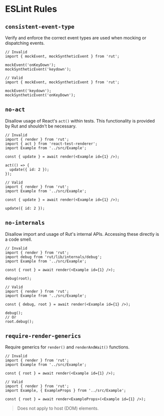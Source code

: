 # ESLint Rules

## `consistent-event-type`

Verify and enforce the correct event types are used when mocking or dispatching events.

```tsx
// Invalid
import { mockEvent, mockSyntheticEvent } from 'rut';

mockEvent('onKeyDown');
mockSyntheticEvent('keydown');
```

```tsx
// Valid
import { mockEvent, mockSyntheticEvent } from 'rut';

mockEvent('keydown');
mockSyntheticEvent('onKeyDown');
```

## `no-act`

Disallow usage of React's `act()` within tests. This functionality is provided by Rut and shouldn't
be necessary.

```tsx
// Invalid
import { render } from 'rut';
import { act } from 'react-test-renderer';
import Example from '../src/Example';

const { update } = await render(<Example id={1} />);

act(() => {
  update({ id: 2 });
});
```

```tsx
// Valid
import { render } from 'rut';
import Example from '../src/Example';

const { update } = await render(<Example id={1} />);

update({ id: 2 });
```

## `no-internals`

Disallow import and usage of Rut's internal APIs. Accessing these directly is a code smell.

```tsx
// Invalid
import { render } from 'rut';
import debug from 'rut/lib/internals/debug';
import Example from '../src/Example';

const { root } = await render(<Example id={1} />);

debug(root);
```

```tsx
// Valid
import { render } from 'rut';
import Example from '../src/Example';

const { debug, root } = await render(<Example id={1} />);

debug();
// Or
root.debug();
```

## `require-render-generics`

Require generics for `render()` and `renderAndWait()` functions.

```tsx
// Invalid
import { render } from 'rut';
import Example from '../src/Example';

const { root } = await render(<Example id={1} />);
```

```tsx
// Valid
import { render } from 'rut';
import Example, { ExampleProps } from '../src/Example';

const { root } = await render<ExampleProps>(<Example id={1} />);
```

> Does not apply to host (DOM) elements.

